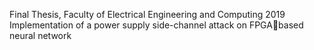 Final Thesis, Faculty of Electrical Engineering and Computing  2019
Implementation of a power supply side-channel attack on FPGAbased neural network
